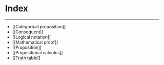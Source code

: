 # Index
---
- [[Categorical proposition]]
- [[Consequent]]
- [[Logical notation]]
- [[Mathematical proof]]
- [[Proposition]]
- [[Propositional calculus]]
- [[Truth table]]
